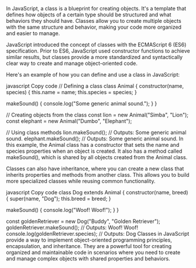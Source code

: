 In JavaScript, a class is a blueprint for creating objects. It's a template that defines how objects of a certain type should be structured and what behaviors they should have. Classes allow you to create multiple objects with the same structure and behavior, making your code more organized and easier to manage.

JavaScript introduced the concept of classes with the ECMAScript 6 (ES6) specification. Prior to ES6, JavaScript used constructor functions to achieve similar results, but classes provide a more standardized and syntactically clear way to create and manage object-oriented code.

Here's an example of how you can define and use a class in JavaScript:

javascript
Copy code
// Defining a class
class Animal {
  constructor(name, species) {
    this.name = name;
    this.species = species;
  }

  makeSound() {
    console.log("Some generic animal sound.");
  }
}

// Creating objects from the class
const lion = new Animal("Simba", "Lion");
const elephant = new Animal("Dumbo", "Elephant");

// Using class methods
lion.makeSound();     // Outputs: Some generic animal sound.
elephant.makeSound(); // Outputs: Some generic animal sound.
In this example, the Animal class has a constructor that sets the name and species properties when an object is created. It also has a method called makeSound(), which is shared by all objects created from the Animal class.

Classes can also have inheritance, where you can create a new class that inherits properties and methods from another class. This allows you to build more specialized classes while reusing common functionality.

javascript
Copy code
class Dog extends Animal {
  constructor(name, breed) {
    super(name, "Dog");
    this.breed = breed;
  }

  makeSound() {
    console.log("Woof! Woof!");
  }
}

const goldenRetriever = new Dog("Buddy", "Golden Retriever");
goldenRetriever.makeSound(); // Outputs: Woof! Woof!
console.log(goldenRetriever.species); // Outputs: Dog
Classes in JavaScript provide a way to implement object-oriented programming principles, encapsulation, and inheritance. They are a powerful tool for creating organized and maintainable code in scenarios where you need to create and manage complex objects with shared properties and behaviors.



